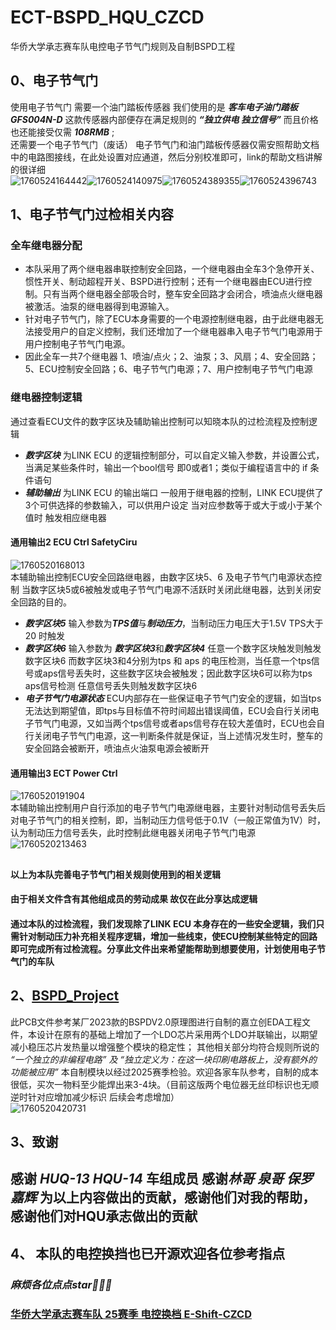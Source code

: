 # ECT-BSPD_HQU_CZCD

华侨大学承志赛车队电控电子节气门规则及自制BSPD工程

## 0、电子节气门
使用电子节气门 需要一个油门踏板传感器 我们使用的是 ***客车电子油门踏板GFS004N-D*** 这款传感器内部便存在满足规则的 ***“独立供电 独立信号”*** 而且价格也还能接受仅需 ***108RMB*** ;   
还需要一个电子节气门（废话）
电子节气门和油门踏板传感器仅需安照帮助文档中的电路图接线，在此处设置对应通道，然后分别校准即可，link的帮助文档讲解的很详细  
![1760524164442](images/README/1760524164442.png)![1760524140975](images/README/1760524140975.png)![1760524389355](images/README/1760524389355.png)![1760524396743](images/README/1760524396743.png)

## 1、电子节气门过检相关内容

### 全车继电器分配

* 本队采用了两个继电器串联控制安全回路，一个继电器由全车3个急停开关、惯性开关、制动超程开关、BSPD进行控制；还有一个继电器由ECU进行控制。只有当两个继电器全部吸合时，整车安全回路才会闭合，喷油点火继电器被激活。油泵的继电器得到电源输入。
* 针对电子节气门，除了ECU本身需要的一个电源控制继电器，由于此继电器无法接受用户的自定义控制，我们还增加了一个继电器串入电子节气门电源用于用户控制电子节气门电源。
* 因此全车一共7个继电器 1、喷油/点火；2、油泵；3、风扇；4、安全回路；5、ECU控制安全回路；6、电子节气门电源；7、用户控制电子节气门电源

### 继电器控制逻辑

通过查看ECU文件的数字区块及辅助输出控制可以知晓本队的过检流程及控制逻辑

* ***数字区块*** 为LINK ECU 的逻辑控制部分，可以自定义输入参数，并设置公式，当满足某些条件时，输出一个bool信号 即0或者1；类似于编程语言中的 if 条件语句
* ***辅助输出*** 为LINK ECU 的输出端口 一般用于继电器的控制，LINK ECU提供了 3个可供选择的参数输入，可以供用户设定 当对应参数等于或大于或小于某个值时 触发相应继电器

#### 通用输出2 ECU Ctrl SafetyCiru

![1760520168013](images/README/1760520168013.png)  
本辅助输出控制ECU安全回路继电器，由数字区块5、6 及电子节气门电源状态控制
当数字区块5或6被触发或电子节气门电源不活跃时关闭此继电器，达到关闭安全回路的目的。

* ***数字区块5*** 输入参数为***TPS值***与***制动压力***，当制动压力电压大于1.5V TPS大于20 时触发
* ***数字区块6*** 输入参数为 ***数字区块3***和***数字区块4*** 任意一个数字区块触发则触发数字区块6 而数字区块3和4分别为tps 和 aps 的电压检测，当任意一个tps信号或aps信号丢失时，这些数字区块会被触发；因此数字区块6可以称为tps aps信号检测 任意信号丢失则触发数字区块6
* ***电子节气门电源状态*** ECU内部存在一些保证电子节气门安全的逻辑，如当tps无法达到期望值，即tps与目标值不符时间超出错误阈值，ECU会自行关闭电子节气门电源，又如当两个tps信号或者aps信号存在较大差值时，ECU也会自行关闭电子节气门电源，这一判断条件就是保证，当上述情况发生时，整车的安全回路会被断开，喷油点火油泵电源会被断开

#### 通用输出3 ECT Power Ctrl

![1760520191904](images/README/1760520191904.png)  
本辅助输出控制用户自行添加的电子节气门电源继电器，主要针对制动信号丢失后对电子节气门的相关控制，即，当制动压力信号低于0.1V（一般正常值为1V）时，认为制动压力信号丢失，此时控制此继电器关闭电子节气门电源  
![1760520213463](images/README/1760520213463.png)

## 

#### 以上为本队完善电子节气门相关规则使用到的相关逻辑

#### 由于相关文件含有其他组成员的劳动成果 故仅在此分享达成逻辑

#### 通过本队的过检流程，我们发现除了LINK ECU 本身存在的一些安全逻辑，我们只需针对制动压力补充相关程序逻辑，增加一些线束，使ECU控制某些特定的回路即可完成所有过检流程。分享此文件出来希望能帮助到想要使用，计划使用电子节气门的车队

## 2、[BSPD_Project](https://github.com/Saturday-365/ECT-BSPD_HQU_CZCD/tree/main/BSPD_Project)

此PCB文件参考某厂2023款的BSPDV2.0原理图进行自制的嘉立创EDA工程文件，本设计在原有的基础上增加了一个LDO芯片采用两个LDO并联输出，以期望减小稳压芯片发热量以增强整个模块的稳定性；
其他相关部分均符合规则所说的 *“一个独立的非编程电路” 及 “独立定义为：在这一块印刷电路板上，没有额外的功能被应用”* 本自制模块以经过2025赛季检验。欢迎各家车队参考，自制的成本很低，买次一物料至少能焊出来3-4块。（目前这版两个电位器无丝印标识也无顺逆时针对应增加减少标识 后续会考虑增加）  
![1760520420731](images/README/1760520420731.png)

## 3、致谢

## 感谢 ***HUQ-13*** ***HQU-14*** 车组成员 感谢***林哥 泉哥 保罗 嘉辉*** 为以上内容做出的贡献，感谢他们对我的帮助，感谢他们对HQU承志做出的贡献

## 4、 本队的电控换挡也已开源欢迎各位参考指点

### ***麻烦各位点点star🌟🌟🌟***

### [华侨大学承志赛车队 25赛季 电控换档 E-Shift-CZCD](https://github.com/Saturday-365/E-Shift-CZCD)

<!-- 
#### 四级标题  
##### 五级标题  
###### 六级标题 
二、编辑基本语法  
1、字体格式强调
 我们可以使用下面的方式给我们的文本添加强调的效果
*强调*  (示例：斜体)  
 _强调_  (示例：斜体)  
**加重强调**  (示例：粗体)  
 __加重强调__ (示例：粗体)  
***特别强调*** (示例：粗斜体)  
___特别强调___  (示例：粗斜体)  
2、代码  
`<hello world>`  
3、代码块高亮  
```
@Override
protected void onDestroy() {
    EventBus.getDefault().unregister(this);
    super.onDestroy();
}
```  
4、表格 （建议在表格前空一行，否则可能影响表格无法显示）
 
 表头  | 表头  | 表头
 ---- | ----- | ------  
 单元格内容  | 单元格内容 | 单元格内容 
 单元格内容  | 单元格内容 | 单元格内容  
 
5、其他引用
图片  

链接  
[链接名称](https://www.baidu.com/)  
6、列表 
1. 项目1  
2. 项目2  
3. 项目3  
   * 项目1 （一个*号会显示为一个黑点，注意⚠️有空格，否则直接显示为*项目1） 
   * 项目2   
 
7、换行（建议直接在前一行后面补两个空格）
直接回车不能换行，  
可以在上一行文本后面补两个空格，  
这样下一行的文本就换行了。
或者就是在两行文本直接加一个空行。
也能实现换行效果，不过这个行间距有点大。  
 
8、引用
> 第一行引用文字  
> 第二行引用文字  
———————————————— -->
